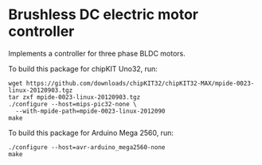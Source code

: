 Brushless DC electric motor controller
======================================

Implements a controller for three phase BLDC motors.

To build this package for chipKIT Uno32, run:

    wget https://github.com/downloads/chipKIT32/chipKIT32-MAX/mpide-0023-linux-20120903.tgz
    tar zxf mpide-0023-linux-20120903.tgz
    ./configure --host=mips-pic32-none \
      --with-mpide-path=mpide-0023-linux-2012090
    make

To build this package for Arduino Mega 2560, run:

    ./configure --host=avr-arduino_mega2560-none
    make
